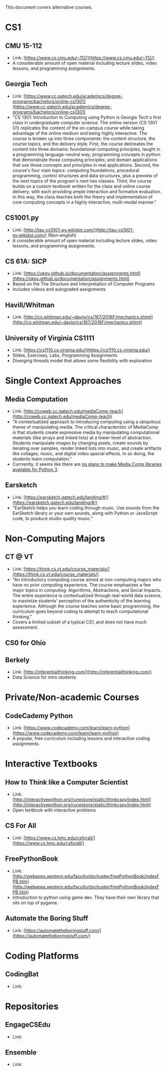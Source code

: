 This document covers alternative courses.


CS1
===

CMU 15-112
----------

* Link: [https://www.cs.cmu.edu/~112/](https://www.cs.cmu.edu/~112/)
* A considerable amount of open material including lecture slides, video lessons, and programming assignments.

Georgia Tech
------------

* Link: [https://www.cc.gatech.edu/academics/degree-programs/bachelors/online-cs1301](https://www.cc.gatech.edu/academics/degree-programs/bachelors/online-cs1301)
* "CS 1301: Introduction to Computing using Python is Georgia Tech's first class in undergraduate computer science. The online version (CS 1301 O1) replicates the content of the on-campus course while taking advantage of the online medium and being highly interactive. The course is broken up into three components: the content structure, the course topics, and the delivery style. First, the course delineates the content into three domains: foundational computing principles, taught in a programming language-neutral way; programming concepts in python that demonstrate those computing principles; and domain applications that use those concepts and principles in real applications. Second, the course's four main topics: computing foundations, procedural programming, control structures and data structures, plus a preview of the next topics of the program's next two classes. Third, the course builds on a custom textbook written for the class and online course delivery, with each providing ample interaction and formative evaluation. In this way, the class teaches both the theory and implementation of core computing concepts in a highly interactive, multi-modal manner."

CS1001.py
---------

* Link: [http://tau-cs1001-py.wikidot.com/](http://tau-cs1001-py.wikidot.com/) (Non-english)
* A considerable amount of open material including lecture slides, video lessons, and programming assignments.

CS 61A: SICP
------------
* Link: [https://okpy.github.io/documentation/assignments.html](https://okpy.github.io/documentation/assignments.html)
* Based on the The Structure and Interpretation of Computer Programs
* Includes videos and autograded assignments

Havill/Whitman
--------------
* Link: [http://cs.whitman.edu/~davisj/cs/167/2016F/mechanics.shtml](http://cs.whitman.edu/~davisj/cs/167/2016F/mechanics.shtml)

University of Virginia CS1111
-----------------------------

* Link: [https://cs1110.cs.virginia.edu/](https://cs1110.cs.virginia.edu/)
* Slides, Exercises, Labs, Programming Assignments
* Diverging threads model that allows some flexibility with exploration

Single Context Approaches
=========================

Media Computation
-----------------

* Link: [http://coweb.cc.gatech.edu/mediaComp-teach](http://coweb.cc.gatech.edu/mediaComp-teach)
* "A contextualized approach to introducing computing using a ubiquitous theme of manipulating media. The critical characteristic of MediaComp is that students create expressive media by manipulating computational materials (like arrays and linked lists) at a lower-level of abstraction. Students manipulate images by changing pixels, create sounds by iterating over samples, render linked lists into music, and create artifacts like collages, music, and digital video special effects. In so doing, the students learn computation."
* Currrently, it seems like there are [no plans to make Media Comp libraries available for Python 3](https://computinged.wordpress.com/2016/08/19/where-are-the-python-3-libraries-for-media-computation/).

Earsketch
---------

* Link: [https://earsketch.gatech.edu/landing/#/](https://earsketch.gatech.edu/landing/#/)
* "EarSketch helps you learn coding through music. Use sounds from the EarSketch library or your own sounds, along with Python or JavaScript code, to produce studio quality music."

Non-Computing Majors
====================

CT @ VT
-------
* Link: [https://think.cs.vt.edu/course_materials/](https://think.cs.vt.edu/course_materials/)
* "An introductory computing course aimed at non-computing majors who have no prior computing experience. The course emphasizes a few major topics in computing: Algorithms, Abstractions, and Social Impacts. The entire experience is contextualized through real-world data science, to maximize students' perception of the authenticity of the learning experience. Although the course teaches some basic programming, the curriculum goes beyond coding to attempt to teach computational thinking."
* Covers a limited subset of a typical CS1, and does not have much assessment.

CS0 for Ohio
------------

Berkely
-------
* Link: [http://inferentialthinking.com/](http://inferentialthinking.com/)
* Data Science for intro students

Private/Non-academic Courses
============================

CodeCademy Python
-----------------

* Link: [https://www.codecademy.com/learn/learn-python](https://www.codecademy.com/learn/learn-python)
* A popular, free curriculum including lessons and interactive coding assignments.

Interactive Textbooks
=====================

How to Think like a Computer Scientist
--------------------------------------

* Link: [http://interactivepython.org/runestone/static/thinkcspy/index.html](http://interactivepython.org/runestone/static/thinkcspy/index.html)
* Open textbook with interactive problems

CS For All
----------

* Link: [https://www.cs.hmc.edu/csforall/](https://www.cs.hmc.edu/csforall/)

FreePythonBook
--------------

* Link: [http://webapps.western.edu/faculty/dschuster/freePythonBook/indexFPB.htm](http://webapps.western.edu/faculty/dschuster/freePythonBook/indexFPB.htm)
* Introduction to python using game dev. They have their own library that sits on top of pygame.

Automate the Boring Stuff
-----------------
* Link: [https://automatetheboringstuff.com/](https://automatetheboringstuff.com/)

Coding Platforms
================

CodingBat
---------

* Link: []()

Repositories
============

EngageCSEdu
-----------

* Link: 

Ensemble
--------

* Link: 
